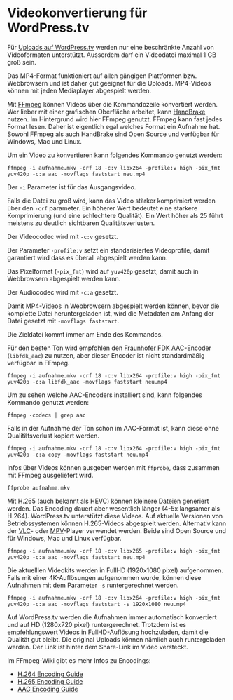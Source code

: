 # Videokonvertierung für WordPress.tv

Für [Uploads auf WordPress.tv](https://wordpress.tv/submit-video/) werden nur eine beschränkte Anzahl von Videoformaten unterstützt. Ausserdem darf ein Videodatei maximal 1 GB groß sein.

Das MP4-Format funktioniert auf allen gängigen Plattformen bzw. Webbrowsern und ist daher gut geeignet für die Uploads. MP4-Videos können mit jeden Mediaplayer abgespielt werden.

Mit [FFmpeg](https://ffmpeg.org/) können Videos über die Kommandozeile konvertiert werden. Wer lieber mit einer grafischen Oberfläche arbeitet, kann [HandBrake](https://handbrake.fr/) nutzen. Im Hintergrund wird hier FFmpeg genutzt. FFmpeg kann fast jedes Format lesen. Daher ist eigentlich egal welches Format ein Aufnahme hat. Sowohl FFmpeg als auch HandBrake sind Open Source und verfügbar für Windows, Mac und Linux.

Um ein Video zu konvertieren kann folgendes Kommando genutzt werden:

```
ffmpeg -i aufnahme.mkv -crf 18 -c:v libx264 -profile:v high -pix_fmt yuv420p -c:a aac -movflags faststart neu.mp4
```

Der `-i` Parameter ist für das Ausgangsvideo.

Falls die Datei zu groß wird, kann das Video stärker komprimiert werden über den `-crf` parameter. Ein höherer Wert bedeutet eine starkere Komprimierung (und eine schlechtere Qualität). Ein Wert höher als 25 führt meistens zu deutlich sichtbaren Qualitätsverlusten.

Der Videocodec wird mit `-c:v` gesetzt.

Der Parameter `-profile:v` setzt ein standarisiertes Videoprofile, damit garantiert wird dass es überall abgespielt werden kann.

Das Pixelformat (`-pix_fmt`) wird auf `yuv420p` gesetzt, damit auch in Webbrowsern abgespielt werden kann.

Der Audiocodec wird mit `-c:a` gesetzt.

Damit MP4-Videos in Webbrowsern abgespielt werden können, bevor die komplette Datei heruntergeladen ist, wird die Metadaten am Anfang der Datei gesetzt mit `-movflags faststart`.

Die Zieldatei kommt immer am Ende des Kommandos.

Für den besten Ton wird empfohlen den [Fraunhofer FDK AAC](https://en.wikipedia.org/wiki/Fraunhofer_FDK_AAC)-Encoder (`libfdk_aac`) zu nutzen, aber dieser Encoder ist nicht standardmäßig verfügbar in FFmpeg.

```
ffmpeg -i aufnahme.mkv -crf 18 -c:v libx264 -profile:v high -pix_fmt yuv420p -c:a libfdk_aac -movflags faststart neu.mp4
```

Um zu sehen welche AAC-Encoders installiert sind, kann folgendes Kommando genutzt werden:

```
ffmpeg -codecs | grep aac
```

Falls in der Aufnahme der Ton schon im AAC-Format ist, kann diese ohne Qualitätsverlust kopiert werden.

```
ffmpeg -i aufnahme.mkv -crf 18 -c:v libx264 -profile:v high -pix_fmt yuv420p -c:a copy -movflags faststart neu.mp4
```

Infos über Videos können ausgeben werden mit `ffprobe`, dass zusammen mit FFmpeg ausgeliefert wird.

```
ffprobe aufnahme.mkv
```

Mit H.265 (auch bekannt als HEVC) können kleinere Dateien generiert werden. Das Encoding dauert aber wesentlich länger (4-5x langsamer als H.264). WordPress.tv unterstützt diese Videos. Auf aktuelle Versionen von Betriebssystemen können H.265-Videos abgespielt werden. Alternativ kann der [VLC](https://www.videolan.org/)- oder [MPV](https://mpv.io/)-Player verwendet werden. Beide sind Open Source und für Windows, Mac und Linux verfügbar.

```
ffmpeg -i aufnahme.mkv -crf 18 -c:v libx265 -profile:v high -pix_fmt yuv420p -c:a aac -movflags faststart neu.mp4
```

Die aktuelllen Videokits werden in FullHD (1920x1080 pixel) aufgenommen. Falls mit einer 4K-Auflösungen aufgenommen wurde, können diese Aufnahmen mit dem Parameter `-s` runtergerechnet werden.

```
ffmpeg -i aufnahme.mkv -crf 18 -c:v libx264 -profile:v high -pix_fmt yuv420p -c:a aac -movflags faststart -s 1920x1080 neu.mp4
```

Auf WordPress.tv werden die Aufnahmen immer automatisch konvertiert und auf HD (1280x720 pixel) runtergerechnet. Trotzdem ist es empfehlungswert Videos in FullHD-Auflösung hochzuladen, damit die Qualität gut bleibt. Die original Uploads können nämlich auch runtergeladen werden. Der Link ist hinter dem Share-Link im Video versteckt.

Im FFmpeg-Wiki gibt es mehr Infos zu Encodings:
- [H.264 Encoding Guide](https://trac.ffmpeg.org/wiki/Encode/H.264)
- [H.265 Encoding Guide](https://trac.ffmpeg.org/wiki/Encode/H.265)
- [AAC Encoding Guide](https://trac.ffmpeg.org/wiki/Encode/AAC)
